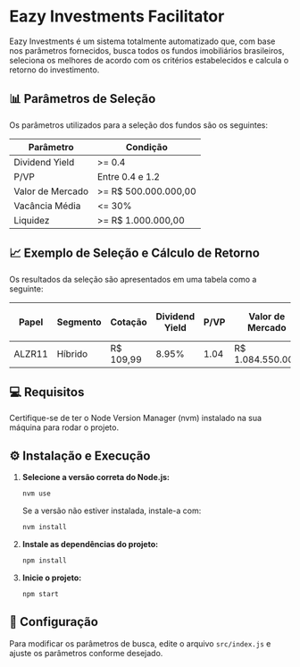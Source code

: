 # Eazy Investments Facilitator

Eazy Investments é um sistema totalmente automatizado que, com base nos parâmetros fornecidos, busca todos os fundos imobiliários brasileiros, seleciona os melhores de acordo com os critérios estabelecidos e calcula o retorno do investimento.

## 📊 Parâmetros de Seleção

Os parâmetros utilizados para a seleção dos fundos são os seguintes:

| Parâmetro           | Condição              |
|---------------------|-----------------------|
| Dividend Yield      | >= 0.4                |
| P/VP                | Entre 0.4 e 1.2       |
| Valor de Mercado    | >= R$ 500.000.000,00  |
| Vacância Média      | <= 30%                |
| Liquidez            | >= R$ 1.000.000,00    |

## 📈 Exemplo de Seleção e Cálculo de Retorno

Os resultados da seleção são apresentados em uma tabela como a seguinte:

| Papel   | Segmento | Cotação | Dividend Yield | P/VP  | Valor de Mercado | Liquidez     | Vacância Média | Tipo de Dividendo | Data COM  | Dividendo | Valor Investido | Qtde de Papel | Retorno de Dividendos | Link                                                                 |
|---------|----------|---------|----------------|-------|------------------|--------------|----------------|-------------------|-----------|-----------|-----------------|---------------|-----------------------|---------------------------------------------------------------------|
| ALZR11  | Híbrido  | R$ 109,99 | 8.95%          | 1.04  | R$ 1.084.550.000 | R$ 1.991.970 | 0.00%          | Dividendos        | 17/05/2024 | R$ 0,73   | R$ 1.000,00      | 9             | R$ 6,57                | [Link](https://investidor10.com.br/fiis/ALZR11/) |

## 💻 Requisitos

Certifique-se de ter o Node Version Manager (nvm) instalado na sua máquina para rodar o projeto.

## ⚙️ Instalação e Execução

1. **Selecione a versão correta do Node.js:**
    ```bash
    nvm use
    ```
    Se a versão não estiver instalada, instale-a com:
    ```bash
    nvm install
    ```

2. **Instale as dependências do projeto:**
    ```bash
    npm install
    ```

3. **Inicie o projeto:**
    ```bash
    npm start
    ```

## 🔧 Configuração

Para modificar os parâmetros de busca, edite o arquivo `src/index.js` e ajuste os parâmetros conforme desejado.
